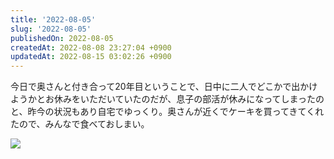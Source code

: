 ```yaml
---
title: '2022-08-05'
slug: '2022-08-05'
publishedOn: 2022-08-05
createdAt: 2022-08-08 23:27:04 +0900
updatedAt: 2022-08-15 03:02:26 +0900
---
```

今日で奥さんと付き合って20年目ということで、日中に二人でどこかで出かけようかとお休みをいただいていたのだが、息子の部活が休みになってしまったのと、昨今の状況もあり自宅でゆっくり。奥さんが近くでケーキを買ってきてくれたので、みんなで食べておしまい。

![](https://lh3.googleusercontent.com/pw/AL9nZEXW7qOdGkHS4aoRsi-DlM1p4BbYeAK2dH0jKlt1iMhKlJiNA07oKGcjj6x8UWSZGnEdq_ptZ51bYJ_-WpOfVHHL8nhzzvZo27pVt1zupYXdarlqdRMuv2BLKUvaZVvTBqxBo9jltUlTeouutC-JPHqP7w=w800-no)
